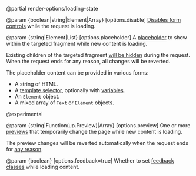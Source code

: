 @partial render-options/loading-state

@param {boolean|string|Element|Array} [options.disable]
  [Disables form controls](/disabling-forms) while the request is loading.

@param {string|Element|List<Node>} [options.placeholder]
  A [placeholder](/placeholders) to show within the targeted fragment while new content is loading.

  Existing children of the targeted fragment [will be hidden](/placeholders#basic-example) during the request.
  When the request ends for any reason, all changes will be reverted.

  The placeholder content can be provided in various forms:

  - A string of HTML.
  - A [template selector](/placeholders#from-template), optionally with [variables](/placeholders#dynamic-templates).
  - An `Element` object.
  - A mixed array of `Text` or `Element` objects.

  @experimental

@param {string|Function(up.Preview)|Array} [options.preview]
  One or more [previews](/previews) that temporarily change the page
  while new content is loading.

  The preview changes will be reverted automatically
  when the request ends for [any reason](/previews#ending).

@param {boolean} [options.feedback=true]
  Whether to set [feedback classes](/feedback-classes)
  while loading content.
